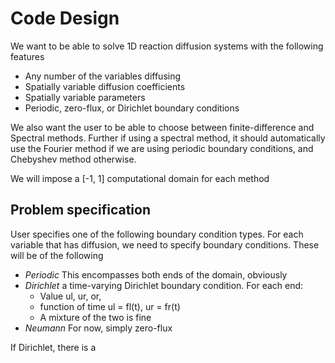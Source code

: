# Code Design

We want to be able to solve 1D reaction diffusion systems with the
following features

* Any number of the variables diffusing
* Spatially variable diffusion coefficients
* Spatially variable parameters
* Periodic, zero-flux, or Dirichlet boundary conditions

We also want the user to be able to choose between finite-difference and
Spectral methods. Further if using a spectral method, it should
automatically use the Fourier method if we are using periodic boundary
conditions, and Chebyshev method otherwise.

We will impose a [-1, 1] computational domain for each method

## Problem specification
User specifies one of the following boundary condition types. For each
variable that has diffusion, we need to specify boundary conditions. These
will be of the following

* *Periodic* This encompasses both ends of the domain, obviously
* *Dirichlet* a time-varying Dirichlet boundary condition. For each end:
    + Value ul, ur, or, 
    + function of time ul = fl(t), ur = fr(t)
    + A mixture of the two is fine
* *Neumann* For now, simply zero-flux

If Dirichlet, there is a 



